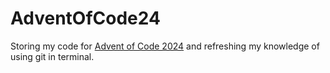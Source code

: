 # AdventOfCode24

Storing my code for [Advent of Code 2024](https://adventofcode.com/) and refreshing my knowledge of using git in terminal.
